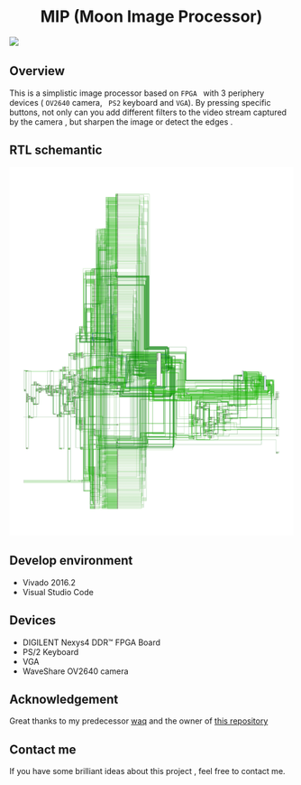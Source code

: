 <!--
 * @Author: Kaixu Chen   Moondok
 * @Date: 2023-02-15 20:09:20
 * @LastEditTime: 2023-02-15 21:18:21
 * @Description: 
-->
# <center> MIP (Moon Image Processor)

 <img src="https://img.shields.io/badge/powered by-ddl-brightgreen" >  

## Overview

This is a simplistic image processor based on ```FPGA ``` with 3 periphery devices ( ```OV2640``` camera, ``` PS2``` keyboard and ```VGA```). By pressing specific buttons, not only can you add different filters to the video stream captured by the camera , but sharpen the image or detect the edges .

## RTL schemantic

![](./schematic.jpg)

## Develop environment

+ Vivado 2016.2
+ Visual Studio Code

## Devices

+ DIGILENT Nexys4 DDR™ FPGA Board
+ PS/2 Keyboard
+ VGA
+ WaveShare OV2640 camera

## Acknowledgement

Great thanks to my predecessor [waq](https://github.com/wswaq) and the owner of [this repository](https://github.com/pengchengwei54610/Digital-Logic-BIG-HW)

## Contact me

If you have some brilliant ideas about this project , feel free to contact me.







